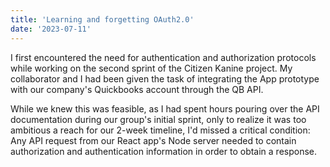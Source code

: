 ```yaml
---
title: 'Learning and forgetting OAuth2.0'
date: '2023-07-11'
---
```




I first encountered the need for authentication and authorization protocols while working on the second sprint of the Citizen Kanine project. My collaborator and I had been given the task of integrating the App prototype with our company's Quickbooks account through the QB API. 

While we knew this was feasible, as I had spent hours pouring over the API documentation during our group's initial sprint, only to realize it was too ambitious a reach for our 2-week timeline, I'd missed a critical condition: Any API request from our React app's Node server needed to contain authorization and authentication information in order to obtain a response.